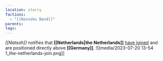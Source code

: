 ```yaml
---
location: starry
factions:
  - "[[Kessoku Band]]"
parents: 
tags: 
---
```

*[[Natsoh]]* notifies that **[[Netherlands|the Netherlands]]** [have joined](https://discord.com/channels/1093664259273130084/1093664259273130087/1131585018192474203) and are positioned directly above **[[Germany]]**.
![[media/2023-07-20 13-54 1_the-netherlands-join.png]]
